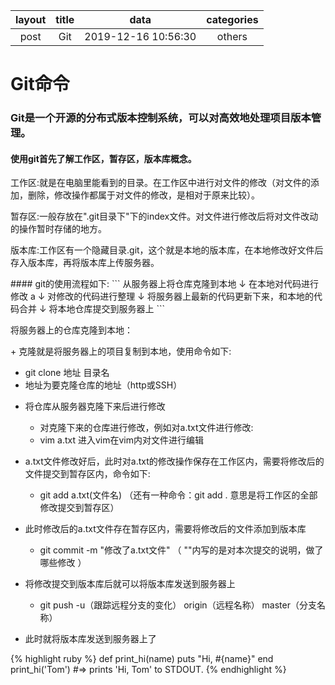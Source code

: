 
|layout|title|data|categories|
|:-:|:-:|:-:|:-:|
|post|Git|2019-12-16 10:56:30|others|


# Git命令 

### Git是一个开源的分布式版本控制系统，可以对高效地处理项目版本管理。
#### 使用git首先了解工作区，暂存区，版本库概念。
<p>工作区:就是在电脑里能看到的目录。在工作区中进行对文件的修改（对文件的添加，删除，修改操作都属于对文件的修改，是相对于原来比较）。</p>
<p>暂存区:一般存放在".git目录下"下的index文件。对文件进行修改后将对文件改动的操作暂时存储的地方。</p>
<p>版本库:工作区有一个隐藏目录.git，这个就是本地的版本库，在本地修改好文件后存入版本库，再将版本库上传服务器。</p>
#### git的使用流程如下:
```
            从服务器上将仓库克隆到本地
                                   ↓
            在本地对代码进行修改 a
                                   ↓
            对修改的代码进行整理
                                   ↓
            将服务器上最新的代码更新下来，和本地的代码合并 
                                   ↓
            将本地仓库提交到服务器上
```        
<p> 将服务器上的仓库克隆到本地：</p>
+ 克隆就是将服务器上的项目复制到本地，使用命令如下:   
   
   * git clone 地址 目录名    
   * 地址为要克隆仓库的地址（http或SSH）
+ 将仓库从服务器克隆下来后进行修改

   * 对克隆下来的仓库进行修改，例如对a.txt文件进行修改:   
   * vim a.txt   进入vim在vim内对文件进行编辑   
   
 + a.txt文件修改好后，此时对a.txt的修改操作保存在工作区内，需要将修改后的文件提交到暂存区内，命令如下:
  
   * git add a.txt(文件名)         （还有一种命令：git add .           意思是将工作区的全部修改提交到暂存区）
 + 此时修改后的a.txt文件存在暂存区内，需要将修改后的文件添加到版本库   
 
   * git commit -m "修改了a.txt文件"      （ ""内写的是对本次提交的说明，做了哪些修改 ）
 + 将修改提交到版本库后就可以将版本库发送到服务器上   
 
    * git push -u（跟踪远程分支的变化） origin（远程名称） master（分支名称）    
 + 此时就将版本库发送到服务器上了
 
 
 
 {% highlight ruby %}
def print_hi(name)
  puts "Hi, #{name}"
end
print_hi('Tom')
#=> prints 'Hi, Tom' to STDOUT.
{% endhighlight %}
